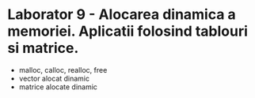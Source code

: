 # Laborator 9 - Alocarea dinamica a memoriei. Aplicatii folosind tablouri si matrice.

* malloc, calloc, realloc, free
* vector alocat dinamic
* matrice alocate dinamic

